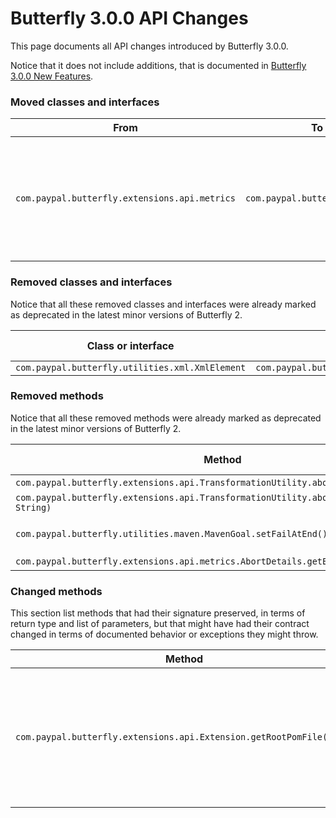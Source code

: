 
# Butterfly 3.0.0 API Changes

This page documents all API changes introduced by Butterfly 3.0.0.

Notice that it does not include additions, that is documented in [Butterfly 3.0.0 New Features](https://paypal.github.io/butterfly/major_changes/3.0.0/NEW_FEATURES.md).

### Moved classes and interfaces

| From | To | Notes |
|---|---|---|
|`com.paypal.butterfly.extensions.api.metrics`|`com.paypal.butterfly.metrics`|API project `butterfly-metrics` has been created. Also, `AbortDetails` class was converted to an interface|

### Removed classes and interfaces

Notice that all these removed classes and interfaces were already marked as deprecated in the latest minor versions of Butterfly 2.

| Class or interface | Replacement | Notes | TO BE DEPRECATED |
|---|---|---|---|
|`com.paypal.butterfly.utilities.xml.XmlElement`|`com.paypal.butterfly.utilities.xml.XmlXPathElement`|||

### Removed methods

Notice that all these removed methods were already marked as deprecated in the latest minor versions of Butterfly 2.

| Method | Replacement | Notes | TO BE DEPRECATED |
|---|---|---|:---:|
|`com.paypal.butterfly.extensions.api.TransformationUtility.abortOnFailure()`|`com.paypal.butterfly.extensions.api.TransformationUtility.isAbortOnFailure()`||YES|
|`com.paypal.butterfly.extensions.api.TransformationUtility.abortOnFailure(boolean, String)`|`com.paypal.butterfly.extensions.api.TransformationUtility.abortOnFailure(String)`||YES|
|`com.paypal.butterfly.utilities.maven.MavenGoal.setFailAtEnd()`|NA|Removed after upgrading `org.apache.maven.shared:maven-invoker` from version 2.2 to 3.0.1, which removed method `org.apache.maven.shared.invoker.InvocationRequest.setFailureBehavior(String)`|YES|
|`com.paypal.butterfly.extensions.api.metrics.AbortDetails.getExceptionClass()`|`com.paypal.butterfly.metrics.AbortDetails.getExceptionClassName()`||YES|

### Changed methods

This section list methods that had their signature preserved, in terms of return type and list of parameters, but that might have had their contract changed in terms of documented behavior or exceptions they might throw.

| Method | What changed |
|---|---|
|`com.paypal.butterfly.extensions.api.Extension.getRootPomFile(File)`|Instead of returning `null` it now throws `IOException`, if pom file does not exist, or any error happens when trying to read it. Also it throws `XmlPullParserException` if any error happens when trying to parse the pom file.|
